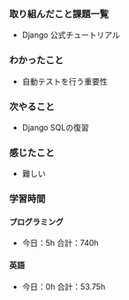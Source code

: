 ### 取り組んだこと課題一覧
- Django  公式チュートリアル
### わかったこと
- 自動テストを行う重要性
### 次やること
- Django  SQLの復習
### 感じたこと
- 難しい
### 学習時間
#### プログラミング
- 今日：5h 合計：740h
#### 英語
- 今日：0h 合計：53.75h